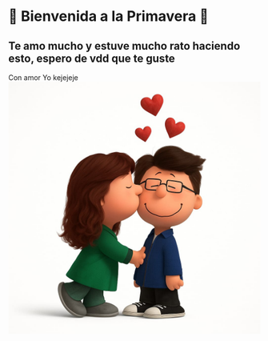 # 🌸 Bienvenida a la Primavera 🌼
## Te amo mucho y estuve mucho rato haciendo esto, espero de vdd que te guste
Con amor Yo kejejeje
![Flores](https://github.com/FlowersKey/FlowersKey.github.io/blob/main/img/jeje.jpeg?raw=true)
